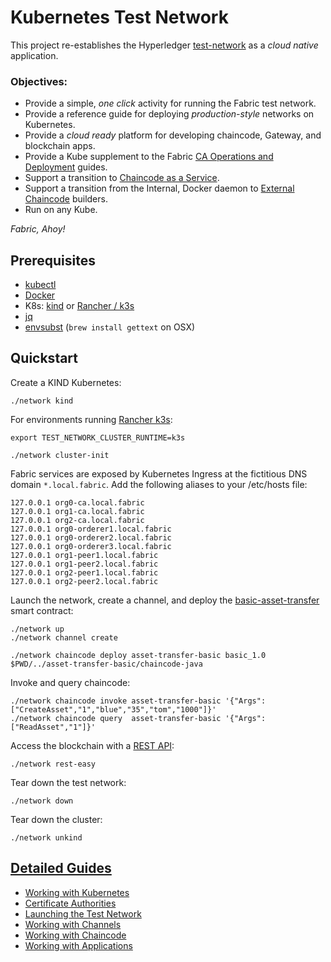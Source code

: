 # Kubernetes Test Network 

This project re-establishes the Hyperledger [test-network](../test-network) as a _cloud native_ application.

### Objectives:

- Provide a simple, _one click_ activity for running the Fabric test network.
- Provide a reference guide for deploying _production-style_ networks on Kubernetes.
- Provide a _cloud ready_ platform for developing chaincode, Gateway, and blockchain apps.
- Provide a Kube supplement to the Fabric [CA Operations and Deployment](https://hyperledger-fabric-ca.readthedocs.io/en/latest/deployguide/ca-deploy.html) guides.
- Support a transition to [Chaincode as a Service](https://hyperledger-fabric.readthedocs.io/en/latest/cc_service.html).
- Support a transition from the Internal, Docker daemon to [External Chaincode](https://hyperledger-fabric.readthedocs.io/en/latest/cc_launcher.html) builders.
- Run on any Kube.

_Fabric, Ahoy!_ 


## Prerequisites 

- [kubectl](https://kubernetes.io/docs/tasks/tools/)
- [Docker](https://www.docker.com)
- K8s: [kind](https://kind.sigs.k8s.io/docs/user/quick-start/#installation) or [Rancher / k3s](https://rancherdesktop.io)
- [jq](https://stedolan.github.io/jq/)
- [envsubst](https://www.gnu.org/software/gettext/manual/html_node/envsubst-Invocation.html) (`brew install gettext` on OSX)


## Quickstart

Create a KIND Kubernetes:
```shell
./network kind
```
For environments running [Rancher k3s](docs/KUBERNETES.md#rancher-desktop-and-k3s): 
```shell
export TEST_NETWORK_CLUSTER_RUNTIME=k3s

./network cluster-init 
```

Fabric services are exposed by Kubernetes Ingress at the fictitious DNS domain `*.local.fabric`.  Add the 
following aliases to your /etc/hosts file: 
```
127.0.0.1 org0-ca.local.fabric
127.0.0.1 org1-ca.local.fabric
127.0.0.1 org2-ca.local.fabric
127.0.0.1 org0-orderer1.local.fabric
127.0.0.1 org0-orderer2.local.fabric
127.0.0.1 org0-orderer3.local.fabric
127.0.0.1 org1-peer1.local.fabric
127.0.0.1 org1-peer2.local.fabric
127.0.0.1 org2-peer1.local.fabric
127.0.0.1 org2-peer2.local.fabric
```

Launch the network, create a channel, and deploy the [basic-asset-transfer](../asset-transfer-basic) smart contract: 
```shell
./network up
./network channel create

./network chaincode deploy asset-transfer-basic basic_1.0 $PWD/../asset-transfer-basic/chaincode-java
```

Invoke and query chaincode:
```shell
./network chaincode invoke asset-transfer-basic '{"Args":["CreateAsset","1","blue","35","tom","1000"]}' 
./network chaincode query  asset-transfer-basic '{"Args":["ReadAsset","1"]}'
```

Access the blockchain with a [REST API](https://github.com/hyperledger/fabric-samples/tree/main/asset-transfer-basic/rest-api-typescript): 
```shell
./network rest-easy
```

Tear down the test network: 
```shell
./network down 
```

Tear down the cluster: 
```shell
./network unkind
```


## [Detailed Guides](docs/README.md)

- [Working with Kubernetes](docs/KUBERNETES.md)
- [Certificate Authorities](docs/CA.md)
- [Launching the Test Network](docs/TEST_NETWORK.md)
- [Working with Channels](docs/CHANNELS.md)
- [Working with Chaincode](docs/CHAINCODE.md)
- [Working with Applications](docs/APPLICATIONS.md)

